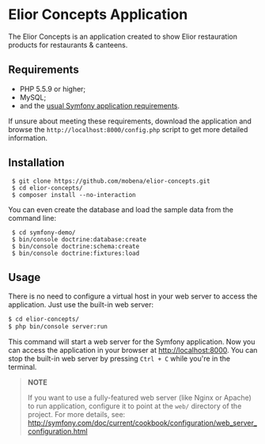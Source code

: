 Elior Concepts Application
========================

The Elior Concepts is an application created to show Elior restauration products for restaurants & canteens.

Requirements
------------

  * PHP 5.5.9 or higher;
  * MySQL;
  * and the [usual Symfony application requirements](http://symfony.com/doc/current/reference/requirements.html).

If unsure about meeting these requirements, download the application and
browse the `http://localhost:8000/config.php` script to get more detailed
information.

Installation
------------

     $ git clone https://github.com/mobena/elior-concepts.git
     $ cd elior-concepts/
     $ composer install --no-interaction

You can even create the database and load the sample data from the command line:

     $ cd symfony-demo/
     $ bin/console doctrine:database:create
     $ bin/console doctrine:schema:create
     $ bin/console doctrine:fixtures:load

Usage
-----

There is no need to configure a virtual host in your web server to access the application.
Just use the built-in web server:

```bash
$ cd elior-concepts/
$ php bin/console server:run
```

This command will start a web server for the Symfony application. Now you can
access the application in your browser at <http://localhost:8000>. You can
stop the built-in web server by pressing `Ctrl + C` while you're in the
terminal.

> **NOTE**
>
> If you want to use a fully-featured web server (like Nginx or Apache) to run
> application, configure it to point at the `web/` directory of the project.
> For more details, see:
> http://symfony.com/doc/current/cookbook/configuration/web_server_configuration.html
